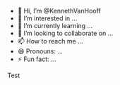 - 👋 Hi, I’m @KennethVanHooff
- 👀 I’m interested in ...
- 🌱 I’m currently learning ...
- 💞️ I’m looking to collaborate on ...
- 📫 How to reach me ...
- 😄 Pronouns: ...
- ⚡ Fun fact: ...

<!---
KennethVanHooff/KennethVanHooff is a ✨ special ✨ repository because its `README.md` (this file) appears on your GitHub profile.
You can click the Preview link to take a look at your changes.
--->
Test